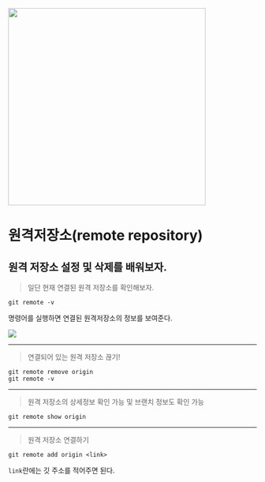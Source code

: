 <image src="https://velog.velcdn.com/cloudflare/hippohami/763f57f5-5b66-4a2f-a117-79e603de2967/git.png" width=400>

# 원격저장소(remote repository)

## 원격 저장소 설정 및 삭제를 배워보자.

> 일단 현재 연결된 원격 저장소를 확인해보자.

```
git remote -v
```

명령어를 실행하면 연결된 원격저장소의 정보를 보여준다.

<image src="https://user-images.githubusercontent.com/104766571/210096667-8cf75441-1ca8-40d0-ab04-8de855d176c2.png">

---

> 연결되어 있는 원격 저장소 끊기!

```
git remote remove origin
git remote -v
```

---

> 원격 저장소의 상세정보 확인 가능 및 브랜치 정보도 확인 가능

```
git remote show origin
```

---

> 원격 저장소 연결하기

```
git remote add origin <link>
```

`link`란에는 깃 주소를 적어주면 된다.
